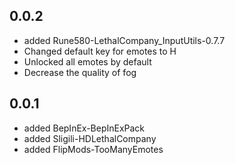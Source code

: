

## 0.0.2
- added Rune580-LethalCompany_InputUtils-0.7.7
- Changed default key for emotes to H
- Unlocked all emotes by default
- Decrease the quality of fog

## 0.0.1
- added BepInEx-BepInExPack
- added Sligili-HDLethalCompany
- added FlipMods-TooManyEmotes